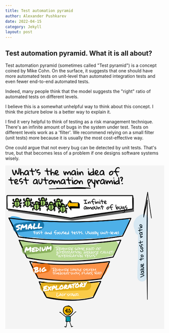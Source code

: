 ```yaml
---
title: Test automation pyramid
author: Alexander Pushkarev
date: 2022-04-15
category: Jekyll
layout: post
---
```


## Test automation pyramid. What it is all about?

Test automation pyramid (sometimes called "Test pyramid") is a concept coined by Mike Cohn. On the surface, it suggests that one should have more automated tests on unit-level than automated integration tests and even fewer end-to-end automated tests.

Indeed, many people think that the model suggests the "right" ratio of automated tests on different levels.

I believe this is a somewhat unhelpful way to think about this concept. I think the picture below is a better way to explain it.

I find it very helpful to think of testing as a risk management technique. There's an infinite amount of bugs in the system under test. Tests on different levels work as a 'filter'. We recommend relying on a small filter (unit tests) more because it is usually the most cost-effective way.

One could argue that not every bug can be detected by unit tests. That's true, but that becomes less of a problem if one designs software systems wisely.

![logo](pyramid.png)



